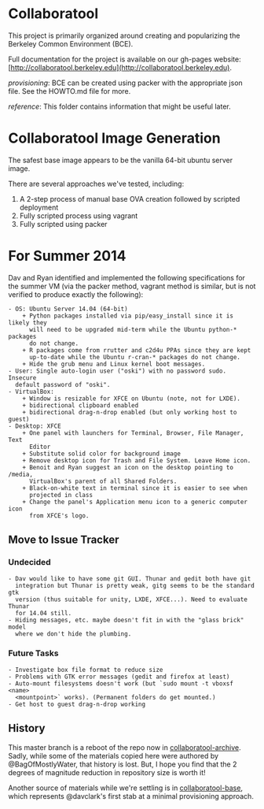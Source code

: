 Collaboratool
=============

This project is primarily organized around creating and popularizing the
Berkeley Common Environment (BCE).

Full documentation for the project is available on our gh-pages website:
[http://collaboratool.berkeley.edu](http://collaboratool.berkeley.edu).

*provisioning*: BCE can be created using packer with the appropriate json file.
See the HOWTO.md file for more.

*reference*: This folder contains information that might be useful later.

Collaboratool Image Generation
==============================

The safest base image appears to be the vanilla 64-bit ubuntu server image.

There are several approaches we've tested, including:

 1. A 2-step process of manual base OVA creation followed by scripted deployment
 2. Fully scripted process using vagrant
 3. Fully scripted using packer


For Summer 2014
===============

Dav and Ryan identified and implemented the following specifications for the
summer VM (via the packer method, vagrant method is similar, but is not verified
to produce exactly the following):

    - OS: Ubuntu Server 14.04 (64-bit)
        + Python packages installed via pip/easy_install since it is likely they
          will need to be upgraded mid-term while the Ubuntu python-* packages
          do not change.
        + R packages come from rrutter and c2d4u PPAs since they are kept
          up-to-date while the Ubuntu r-cran-* packages do not change.
        + Hide the grub menu and Linux kernel boot messages.
    - User: Single auto-login user ("oski") with no password sudo. Insecure
      default password of "oski".
    - VirtualBox:
        + Window is resizable for XFCE on Ubuntu (note, not for LXDE).
        + bidirectional clipboard enabled
        + bidirectional drag-n-drop enabled (but only working host to guest)
    - Desktop: XFCE
        + One panel with launchers for Terminal, Browser, File Manager, Text
          Editor
        + Substitute solid color for background image
        + Remove desktop icon for Trash and File System. Leave Home icon.
        + Benoit and Ryan suggest an icon on the desktop pointing to /media,
          VirtualBox's parent of all Shared Folders.
        + Black-on-white text in terminal since it is easier to see when
          projected in class
        + Change the panel's Application menu icon to a generic computer icon
          from XFCE's logo.

Move to Issue Tracker
---------------------

### Undecided

    - Dav would like to have some git GUI. Thunar and gedit both have git
      integration but Thunar is pretty weak, gitg seems to be the standard gtk
      version (thus suitable for unity, LXDE, XFCE...). Need to evaluate Thunar
      for 14.04 still.
    - Hiding messages, etc. maybe doesn't fit in with the "glass brick" model
      where we don't hide the plumbing.

### Future Tasks

    - Investigate box file format to reduce size
    - Problems with GTK error messages (gedit and firefox at least)
    - Auto-mount filesystems doesn't work (but `sudo mount -t vboxsf <name>
      <mountpoint>` works). (Permanent folders do get mounted.)
    - Get host to guest drag-n-drop working

History
-------

This master branch is a reboot of the repo now in
[collaboratool-archive](https://github.com/dlab-berkeley/collaboratool-archive).
Sadly, while some of the materials copied here were authored by
@BagOfMostlyWater, that history is lost. But, I hope you find that the 2 degrees
of magnitude reduction in repository size is worth it!

Another source of materials while we're settling is in
[collaboratool-base](https://github.com/dlab-berkeley/collaboratool-base), which
represents @davclark's first stab at a minimal provisioning approach.
